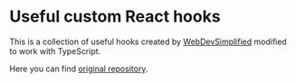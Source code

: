 # Useful custom React hooks

This is a collection of useful hooks created by [WebDevSimplified](https://github.com/WebDevSimplified) modified to work with TypeScript.

Here you can find [original repository](https://github.com/WebDevSimplified/useful-custom-react-hooks).
